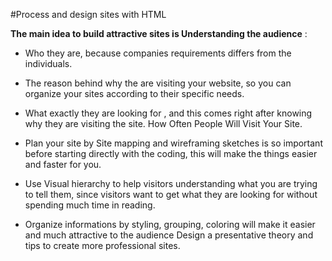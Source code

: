 			
#Process and design sites with HTML

**The main idea to build attractive sites is Understanding the audience** : 

- Who they are, because companies requirements differs from the individuals.

- The reason behind why the are visiting your website, so you can organize your sites according to their specific needs.

- What exactly they are looking for , and this comes right after knowing why they are visiting the site.
How Often People Will Visit Your Site. 

- Plan your site by Site mapping and wireframing sketches is so important before starting directly with the coding, this will make the things easier and faster for you.

- Use Visual hierarchy to help visitors understanding what you are trying to tell them, since visitors want to get what they are looking for without spending much time in reading.

- Organize informations by styling, grouping, coloring will make it easier and much attractive to the audience 
Design  a presentative theory and tips to create more professional sites. 





